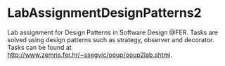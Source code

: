 # LabAssignmentDesignPatterns2
Lab assignment for Design Patterns in Software Design @FER. Tasks are solved using design patterns such as strategy, observer and decorator. 
Tasks can be found at http://www.zemris.fer.hr/~ssegvic/ooup/ooup2lab.shtml.
